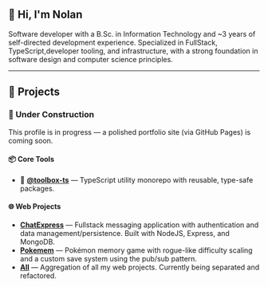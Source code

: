 ## 👋 Hi, I'm Nolan

Software developer with a B.Sc. in Information Technology and ~3 years of self-directed development experience.
Specialized in FullStack, TypeScript,developer tooling, and infrastructure, with a strong foundation in software design and computer science principles.

---

## 🚀 Projects

### 🚧 Under Construction

This profile is in progress — a polished portfolio site (via GitHub Pages) is coming soon.

#### 📦 Core Tools

* 🚧 [**@toolbox-ts**](https://github.com/Gajdascz/toolbox-ts) — TypeScript utility monorepo with reusable, type-safe packages.

#### 🌐 Web Projects
* [**ChatExpress**](https://github.com/Gajdascz/chat-express) — Fullstack messaging application with authentication and data management/persistence. Built with NodeJS, Express, and MongoDB.
* [**Pokemem**](https://github.com/Gajdascz/Pokemem) — Pokémon memory game with rogue-like difficulty scaling and a custom save system using the pub/sub pattern.
* [**All**](https://github.com/Gajdascz/TheOdinProject) — Aggregation of all my web projects. Currently being separated and refactored.
